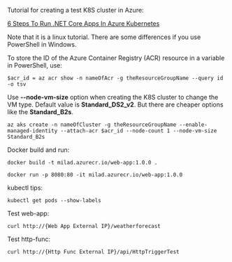 Tutorial for creating a test K8S cluster in Azure:

<a href="https://thorsten-hans.com/6-steps-to-run-netcore-apps-in-azure-kubernetes" target="_blank">6 Steps To Run .NET Core Apps In Azure Kubernetes</a>

Note that it is a linux tutorial. There are some differences if you use PowerShell in Windows.

To store the ID of the Azure Container Registry (ACR) resource in a variable in PowerShell, use:

`$acr_id = az acr show -n nameOfAcr -g theResourceGroupName --query id -o tsv`

Use **--node-vm-size** option when creating the K8S cluster to change the VM type.  Default value is **Standard_DS2_v2**. But there are cheaper options like the **Standard_B2s**.

`az aks create -n nameOfCluster -g theResourceGroupName --enable-managed-identity --attach-acr $acr_id --node-count 1 --node-vm-size Standard_B2s`

Docker build and run:

`docker build -t milad.azurecr.io/web-app:1.0.0 .`

`docker run -p 8080:80 -it milad.azurecr.io/web-app:1.0.0`

kubectl tips:

`kubectl get pods --show-labels`

Test web-app:

`curl http://{Web App External IP}/weatherforecast`

Test http-func:

`curl http://{Http Func External IP}/api/HttpTriggerTest`

